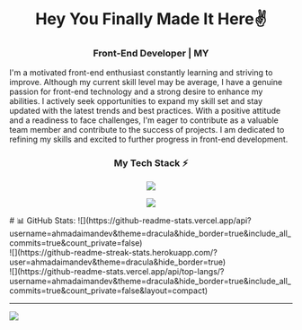 <h1 align="center">Hey You Finally Made It Here✌</h1>
<h3 align="center">
   Front-End Developer | MY
</h3>
<div text-align="justify">
   I'm a motivated front-end enthusiast constantly learning and striving to improve. Although my current skill level may be average, I have a genuine passion for front-end technology and a strong desire to enhance my abilities. I actively seek opportunities to expand my skill set and stay updated with the latest trends and best practices. With a positive attitude and a readiness to face challenges, I'm eager to contribute as a valuable team member and contribute to the success of projects. I am dedicated to refining my skills and excited to further progress in front-end development.
</div>
<h3 align="center">My Tech Stack ⚡</h3>
<p align="center">
    <img src="https://skillicons.dev/icons?i=html,css,js,php,mysql,python,c,cs,cpp,java,nodejs,react" />
</p>
<p align="center">
      <img src="https://skillicons.dev/icons?i=linux,vscode,eclipse,visualstudio,git,cloudflare,figma,ai,ps" />
</p>
# 📊 GitHub Stats:
![](https://github-readme-stats.vercel.app/api?username=ahmadaimandev&theme=dracula&hide_border=true&include_all_commits=true&count_private=false)<br/>
![](https://github-readme-streak-stats.herokuapp.com/?user=ahmadaimandev&theme=dracula&hide_border=true)<br/>
![](https://github-readme-stats.vercel.app/api/top-langs/?username=ahmadaimandev&theme=dracula&hide_border=true&include_all_commits=true&count_private=false&layout=compact)

---
[![](https://visitcount.itsvg.in/api?id=ahmadaimandev&icon=0&color=0)](https://visitcount.itsvg.in)

<!-- Proudly created with GPRM ( https://gprm.itsvg.in ) -->
<!-- Credit to this guy 👉https://github.com/tandpfun/skill-icons -->
<!--The Website https://skillicons.dev/-->
